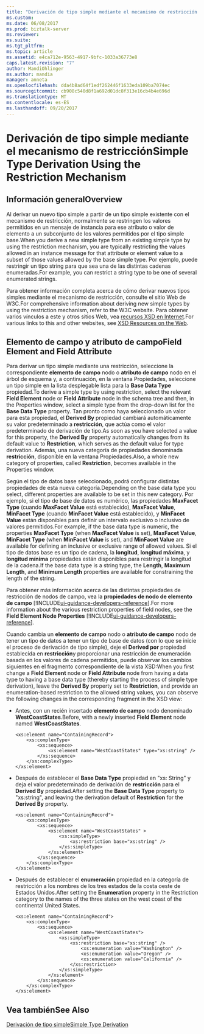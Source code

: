 ```yaml
---
title: "Derivación de tipo simple mediante el mecanismo de restricción | Documentos de Microsoft"
ms.custom: 
ms.date: 06/08/2017
ms.prod: biztalk-server
ms.reviewer: 
ms.suite: 
ms.tgt_pltfrm: 
ms.topic: article
ms.assetid: e4ca712e-9563-4917-9bfc-1033a36773e8
caps.latest.revision: "7"
author: MandiOhlinger
ms.author: mandia
manager: anneta
ms.openlocfilehash: dda4b8ad64f1edf262446f1633eda109ba7074ec
ms.sourcegitcommit: cb908c540d8f1a692d01dc8f313e16cb4b4e696d
ms.translationtype: MT
ms.contentlocale: es-ES
ms.lasthandoff: 09/20/2017
---
```

# <a name="simple-type-derivation-using-the-restriction-mechanism"></a><span data-ttu-id="ebc06-102">Derivación de tipo simple mediante el mecanismo de restricción</span><span class="sxs-lookup"><span data-stu-id="ebc06-102">Simple Type Derivation Using the Restriction Mechanism</span></span>

## <a name="overview"></a><span data-ttu-id="ebc06-103">Información general</span><span class="sxs-lookup"><span data-stu-id="ebc06-103">Overview</span></span>
<span data-ttu-id="ebc06-104">Al derivar un nuevo tipo simple a partir de un tipo simple existente con el mecanismo de restricción, normalmente se restringen los valores permitidos en un mensaje de instancia para ese atributo o valor de elemento a un subconjunto de los valores permitidos por el tipo simple base.</span><span class="sxs-lookup"><span data-stu-id="ebc06-104">When you derive a new simple type from an existing simple type by using the restriction mechanism, you are typically restricting the values allowed in an instance message for that attribute or element value to a subset of those values allowed by the base simple type.</span></span> <span data-ttu-id="ebc06-105">Por ejemplo, puede restringir un tipo string para que sea una de las distintas cadenas enumeradas.</span><span class="sxs-lookup"><span data-stu-id="ebc06-105">For example, you can restrict a string type to be one of several enumerated strings.</span></span>  
  
 <span data-ttu-id="ebc06-106">Para obtener información completa acerca de cómo derivar nuevos tipos simples mediante el mecanismo de restricción, consulte el sitio Web de W3C.</span><span class="sxs-lookup"><span data-stu-id="ebc06-106">For comprehensive information about deriving new simple types by using the restriction mechanism, refer to the W3C website.</span></span> <span data-ttu-id="ebc06-107">Para obtener varios vínculos a este y otros sitios Web, vea [recursos XSD en Internet](../core/xsd-resources-on-the-web.md).</span><span class="sxs-lookup"><span data-stu-id="ebc06-107">For various links to this and other websites, see [XSD Resources on the Web](../core/xsd-resources-on-the-web.md).</span></span>  
  
## <a name="field-element-and-field-attribute"></a><span data-ttu-id="ebc06-108">Elemento de campo y atributo de campo</span><span class="sxs-lookup"><span data-stu-id="ebc06-108">Field Element and Field Attribute</span></span>
 <span data-ttu-id="ebc06-109">Para derivar un tipo simple mediante una restricción, seleccione la correspondiente **elemento de campo** nodo o **atributo de campo** nodo en el árbol de esquema y, a continuación, en la ventana Propiedades, seleccione un tipo simple en la lista desplegable lista para la **Base Data Type** propiedad.</span><span class="sxs-lookup"><span data-stu-id="ebc06-109">To derive a simple type by using restriction, select the relevant **Field Element** node or **Field Attribute** node in the schema tree and then, in the Properties window, select a simple type from the drop-down list for the **Base Data Type** property.</span></span> <span data-ttu-id="ebc06-110">Tan pronto como haya seleccionado un valor para esta propiedad, el **Derived By** propiedad cambiará automáticamente su valor predeterminado a **restricción**, que actúa como el valor predeterminado de derivación de tipo.</span><span class="sxs-lookup"><span data-stu-id="ebc06-110">As soon as you have selected a value for this property, the **Derived By** property automatically changes from its default value to **Restriction**, which serves as the default value for type derivation.</span></span> <span data-ttu-id="ebc06-111">Además, una nueva categoría de propiedades denominada **restricción**, disponible en la ventana Propiedades.</span><span class="sxs-lookup"><span data-stu-id="ebc06-111">Also, a whole new category of properties, called **Restriction**, becomes available in the Properties window.</span></span>  
  
 <span data-ttu-id="ebc06-112">Según el tipo de datos base seleccionado, podrá configurar distintas propiedades de esta nueva categoría.</span><span class="sxs-lookup"><span data-stu-id="ebc06-112">Depending on the base data type you select, different properties are available to be set in this new category.</span></span> <span data-ttu-id="ebc06-113">Por ejemplo, si el tipo de base de datos es numérico, las propiedades **MaxFacet Type** (cuando **MaxFacet Value** está establecido), **MaxFacet Value**, **MinFacet Type** (cuando **MinFacet Value** está establecido), y **MinFacet Value** están disponibles para definir un intervalo exclusivo o inclusivo de valores permitidos.</span><span class="sxs-lookup"><span data-stu-id="ebc06-113">For example, if the base data type is numeric, the properties **MaxFacet Type** (when **MaxFacet Value** is set), **MaxFacet Value**, **MinFacet Type** (when **MinFacet Value** is set), and **MinFacet Value** are available for defining an inclusive or exclusive range of allowed values.</span></span> <span data-ttu-id="ebc06-114">Si el tipo de datos base es un tipo de cadena, la **longitud**, **longitud máxima**, y **longitud mínima** propiedades están disponibles para restringir la longitud de la cadena.</span><span class="sxs-lookup"><span data-stu-id="ebc06-114">If the base data type is a string type, the **Length**, **Maximum Length**, and **Minimum Length** properties are available for constraining the length of the string.</span></span>  
  
 <span data-ttu-id="ebc06-115">Para obtener más información acerca de las distintas propiedades de restricción de nodos de campo, vea la **propiedades de nodo de elemento de campo** [!INCLUDE[ui-guidance-developers-reference](../includes/ui-guidance-developers-reference.md)].</span><span class="sxs-lookup"><span data-stu-id="ebc06-115">For more information about the various restriction properties of field nodes, see the **Field Element Node Properties** [!INCLUDE[ui-guidance-developers-reference](../includes/ui-guidance-developers-reference.md)].</span></span>
  
 <span data-ttu-id="ebc06-116">Cuando cambia un **elemento de campo** nodo o **atributo de campo** nodo de tener un tipo de datos a tener un tipo de base de datos (con lo que se inicie el proceso de derivación de tipo simple), deje el  **Derived por** propiedad establecida en **restricción**y proporcionar una restricción de enumeración basada en los valores de cadena permitidos, puede observar los cambios siguientes en el fragmento correspondiente de la vista XSD:</span><span class="sxs-lookup"><span data-stu-id="ebc06-116">When you first change a **Field Element** node or **Field Attribute** node from having a data type to having a base data type (thereby starting the process of simple type derivation), leave the **Derived By** property set to **Restriction**, and provide an enumeration-based restriction to the allowed string values, you can observe the following changes in the corresponding fragment in the XSD view:</span></span>  
  
-   <span data-ttu-id="ebc06-117">Antes, con un recién insertado **elemento de campo** nodo denominado **WestCoastStates**.</span><span class="sxs-lookup"><span data-stu-id="ebc06-117">Before, with a newly inserted **Field Element** node named **WestCoastStates**.</span></span>  
  
    ```  
    <xs:element name="ContainingRecord">  
        <xs:complexType>  
            <xs:sequence>  
                <xs:element name="WestCoastStates" type="xs:string" />  
            </xs:sequence>  
        </xs:complexType>  
    </xs:element>  
    ```  
  
-   <span data-ttu-id="ebc06-118">Después de establecer el **Base Data Type** propiedad en "xs: String" y deja el valor predeterminado de derivación de **restricción** para el **Derived By** propiedad.</span><span class="sxs-lookup"><span data-stu-id="ebc06-118">After setting the **Base Data Type** property to "xs:string", and leaving the derivation default of **Restriction** for the **Derived By** property.</span></span>  
  
    ```  
    <xs:element name="ContainingRecord">  
        <xs:complexType>  
            <xs:sequence>  
                <xs:element name="WestCoastStates" >  
                    <xs:simpleType>  
                        <xs:restriction base="xs:string" />  
                    </xs:simpleType>  
                </xs:element>  
            </xs:sequence>  
        </xs:complexType>  
    </xs:element>  
    ```  
  
-   <span data-ttu-id="ebc06-119">Después de establecer el **enumeración** propiedad en la categoría de restricción a los nombres de los tres estados de la costa oeste de Estados Unidos.</span><span class="sxs-lookup"><span data-stu-id="ebc06-119">After setting the **Enumeration** property in the Restriction category to the names of the three states on the west coast of the continental United States.</span></span>  
  
    ```  
    <xs:element name="ContainingRecord">  
        <xs:complexType>  
            <xs:sequence>  
                <xs:element name="WestCoastStates">  
                    <xs:simpleType>  
                        <xs:restriction base="xs:string" />  
                            <xs:enumeration value="Washington" />  
                            <xs:enumeration value="Oregon" />  
                            <xs:enumeration value="California" />  
                        </xs:restriction>  
                    </xs:simpleType>  
                </xs:element>  
            </xs:sequence>  
        </xs:complexType>  
    </xs:element>  
    ```  
  
## <a name="see-also"></a><span data-ttu-id="ebc06-120">Vea también</span><span class="sxs-lookup"><span data-stu-id="ebc06-120">See Also</span></span>  
 [<span data-ttu-id="ebc06-121">Derivación de tipo simple</span><span class="sxs-lookup"><span data-stu-id="ebc06-121">Simple Type Derivation</span></span>](../core/simple-type-derivation.md)